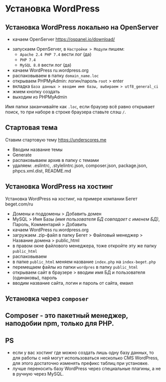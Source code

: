 # Установка WordPress

## Установка WordPress локально на OpenServer
- качаем OpenServer https://ospanel.io/download/
* запускаем OpenServer, в `Настройки > Модули` пишем:
    - `Apache 2.4 PHP 7.4` вести лог (да)
    - `PHP 7.4`
    - `MySQL 8.0` вести лог (да)
* качаем WordPress ru.wordpress.org
* распаковываем в папку `domain_name.loc`
* открываем PHPMyAdmin: логин/пароль `root` > enter
* вкладка `База данных > вводим имя базы, выбираем > utf8_general_ci`
* жмем кнопку создать
* выходим из PHPMyAdmin

Имя папки заканчивайте как `.loc`, если браузер всё равно открывает поиск, то при наборе в строке браузера ставьте слэш `/`.

## Стартовая тема
Ставим стартовую тему https://underscores.me
- Вводим название темы
- Generate
- распаковываем архив в папку с темами
- удаляем: .eslintrc, .stylelintrc.json, composer.json, package.json, phpcs.xml.dist, README.md

## Установка WordPress на хостинг
Установка WordPress на хостинг, на примере компании Бегет beget.com/ru

* Домены и поддомены > Добавить домен
* MySQL > Имя Базы *(имя пользователя БД совпадает с именем БД)*, Пароль, Комментарий > Добавить
* качаем WordPress ru.wordpress.org
* загружаем .zip-файл в папку Бегет > Файловый менеджер > Название домена > public_html
* в правом окне файлового менеджера, тоже откройте эту же папку `public_html`
* распаковываем
* в папке `public_html` меняем название `index.php` на `index-beget.php`
* перемещаем файлы из папки `wordpres` в папку `public_html`
* открываем сайт в браузере > вводим имя БД и пользователя (одинаковы), пароль
* вводим название сайта, логин и пароль от сайта, емаил

## Установка через `composer`
**Composer** - это пакетный менеджер, наподобии npm, только для PHP.
- 

## PS
* если у вас хостинг где можно создать лишь одну базу данных, то для работы с ней могут использоваться несколько CMS WordPress, для этого достаточно изменять префикс таблиц при установке.
* лучше переносить базу WordPress через специальные плагины, а не в ручную через MySQL.
